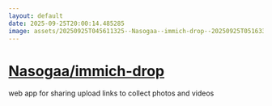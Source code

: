 ```yaml
---
layout: default
date: 2025-09-25T20:00:14.485285
image: assets/20250925T045611325--Nasogaa--immich-drop--20250925T051633692--cropped.png
---
```


# [Nasogaa/immich-drop](https://github.com/Nasogaa/immich-drop)

web app for sharing upload links to collect photos and videos
